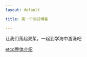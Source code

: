 ```yaml
---
layout: default

title: 第一个测试博客

---
```


让我们荡起双桨，一起到学海中游泳吧

[etcd整体介绍](http://www.cnblogs.com/softidea/p/6517959.html)

